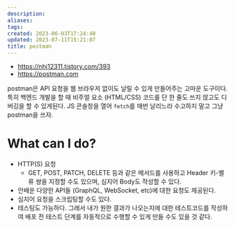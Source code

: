 ```yaml
---
description:
aliases: 
tags: 
created: 2023-06-03T17:24:40
updated: 2023-07-11T15:21:07
title: postman
---
```

- https://nhj12311.tistory.com/393
- https://postman.com

postman은 API 요청을 웹 브라우저 없이도 날릴 수 있게 만들어주는 고마운 도구이다. 특히 백엔드 개발을 할 때 비주얼 요소 (HTML/CSS) 코드를 단 한 줄도 쓰지 않고도 디버깅을 할 수 있게된다. JS 콘솔창을 열어 `fetch`를 매번 날리느라 수고하지 말고 그냥 postman을 쓰자.

# What can I do?

- HTTP(S) 요청
	- GET, POST, PATCH, DELETE 등과 같은 메서드를 사용하고 Header 키-밸류 쌍을 지정할 수도 있으며, 심지어 Body도 작성할 수 있다.
- 안배운 다양한 API들 (GraphQL, WebSocket, etc)에 대한 요청도 제공된다.
- 심지어 요청을 스크립팅할 수도 있다. 
- 테스팅도 가능하다. 그래서 내가 원한 결과가 나오는지에 대한 테스트코드를 작성하여 배포 전 테스트 단계를 자동적으로 수행할 수 있게 만들 수도 있을 것 같다.

